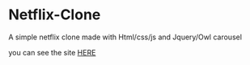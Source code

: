 # Netflix-Clone

A simple netflix clone made with Html/css/js and Jquery/Owl carousel

you can see the site <a href="https://brunoalveslp.github.io/Netflix-Clone/">HERE</a>
